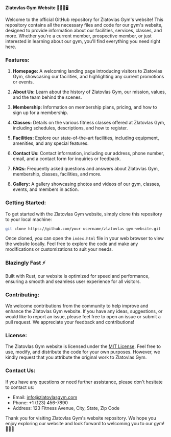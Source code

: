 **Zlatovlas Gym Website** 🏋️‍♂️💪🖥️

Welcome to the official GitHub repository for Zlatovlas Gym's website! This repository contains all the necessary files and code for our gym's website, designed to provide information about our facilities, services, classes, and more. Whether you're a current member, prospective member, or just interested in learning about our gym, you'll find everything you need right here.

### Features:

1. **Homepage:** A welcoming landing page introducing visitors to Zlatovlas Gym, showcasing our facilities, and highlighting any current promotions or events.
   
2. **About Us:** Learn about the history of Zlatovlas Gym, our mission, values, and the team behind the scenes.
   
3. **Membership:** Information on membership plans, pricing, and how to sign up for a membership.
   
4. **Classes:** Details on the various fitness classes offered at Zlatovlas Gym, including schedules, descriptions, and how to register.
   
5. **Facilities:** Explore our state-of-the-art facilities, including equipment, amenities, and any special features.
   
6. **Contact Us:** Contact information, including our address, phone number, email, and a contact form for inquiries or feedback.
   
7. **FAQs:** Frequently asked questions and answers about Zlatovlas Gym, membership, classes, facilities, and more.
   
8. **Gallery:** A gallery showcasing photos and videos of our gym, classes, events, and members in action.

### Getting Started:

To get started with the Zlatovlas Gym website, simply clone this repository to your local machine:

```bash
git clone https://github.com/your-username/zlatovlas-gym-website.git
```

Once cloned, you can open the `index.html` file in your web browser to view the website locally. Feel free to explore the code and make any modifications or customizations to suit your needs.

### Blazingly Fast ⚡

Built with Rust, our website is optimized for speed and performance, ensuring a smooth and seamless user experience for all visitors.

### Contributing:

We welcome contributions from the community to help improve and enhance the Zlatovlas Gym website. If you have any ideas, suggestions, or would like to report an issue, please feel free to open an issue or submit a pull request. We appreciate your feedback and contributions!

### License:

The Zlatovlas Gym website is licensed under the [MIT License](LICENSE). Feel free to use, modify, and distribute the code for your own purposes. However, we kindly request that you attribute the original work to Zlatovlas Gym.

### Contact Us:

If you have any questions or need further assistance, please don't hesitate to contact us:

- Email: info@zlatovlasgym.com
- Phone: +1 (123) 456-7890
- Address: 123 Fitness Avenue, City, State, Zip Code

Thank you for visiting Zlatovlas Gym's website repository. We hope you enjoy exploring our website and look forward to welcoming you to our gym! 🌟🏋️‍♀️
